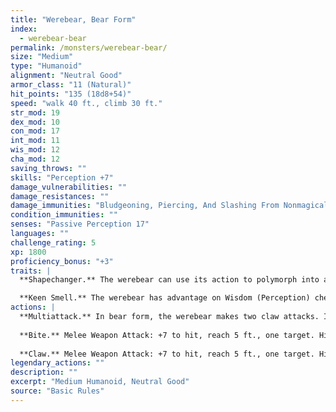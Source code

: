 ```yaml
---
title: "Werebear, Bear Form"
index:
  - werebear-bear
permalink: /monsters/werebear-bear/
size: "Medium"
type: "Humanoid"
alignment: "Neutral Good"
armor_class: "11 (Natural)"
hit_points: "135 (18d8+54)"
speed: "walk 40 ft., climb 30 ft."
str_mod: 19
dex_mod: 10
con_mod: 17
int_mod: 11
wis_mod: 12
cha_mod: 12
saving_throws: ""
skills: "Perception +7"
damage_vulnerabilities: ""
damage_resistances: ""
damage_immunities: "Bludgeoning, Piercing, And Slashing From Nonmagical Weapons That Aren'T Silvered"
condition_immunities: ""
senses: "Passive Perception 17"
languages: ""
challenge_rating: 5
xp: 1800
proficiency_bonus: "+3"
traits: |
  **Shapechanger.** The werebear can use its action to polymorph into a Large bear-humanoid hybrid or into a Large bear, or back into its true form, which is humanoid. Its statistics, other than its size and AC, are the same in each form. Any equipment it is wearing or carrying isn't transformed. It reverts to its true form if it dies.

  **Keen Smell.** The werebear has advantage on Wisdom (Perception) checks that rely on smell.
actions: |
  **Multiattack.** In bear form, the werebear makes two claw attacks. In humanoid form, it makes two greataxe attacks. In hybrid form, it can attack like a bear or a humanoid.
  
  **Bite.** Melee Weapon Attack: +7 to hit, reach 5 ft., one target. Hit: 15 (2d10 + 4) piercing damage. If the target is a humanoid, it must succeed on a DC 14 Constitution saving throw or be cursed with werebear lycanthropy.
  
  **Claw.** Melee Weapon Attack: +7 to hit, reach 5 ft., one target. Hit: 13 (2d8 + 4) slashing damage.  
legendary_actions: ""
description: ""
excerpt: "Medium Humanoid, Neutral Good"
source: "Basic Rules"
---
```


